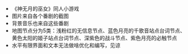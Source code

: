 - 《神无月的巫女》同人小游戏
- 图片来自各个番剧的截图
- 背景音乐也来自这些番剧
- 地图节点分为5类：浅粉红的无信息节点、蓝色月亮的千歌音站点台词节点、黄色太阳的姬子站点台词节点、深紫色的战斗节点、紫色月亮的必触节点
- 水平有限界面和文本无法做啥优化和编写，见谅